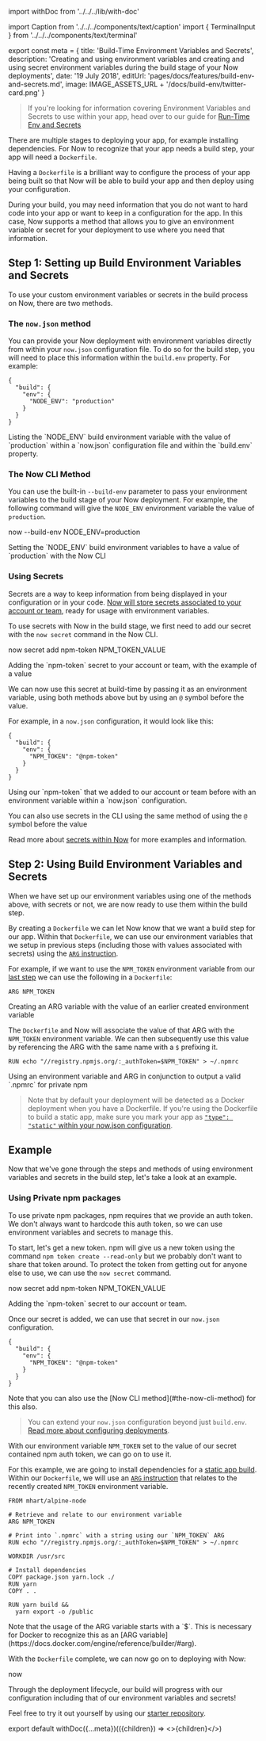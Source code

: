 import withDoc from '../../../lib/with-doc'

import Caption from '../../../components/text/caption'
import { TerminalInput } from '../../../components/text/terminal'

export const meta = {
  title: 'Build-Time Environment Variables and Secrets',
  description: 'Creating and using environment variables and creating and using secret environment variables during the build stage of your Now deployments',
  date: '19 July 2018',
  editUrl: 'pages/docs/features/build-env-and-secrets.md',
  image: IMAGE_ASSETS_URL + '/docs/build-env/twitter-card.png'
}

> If you're looking for information covering Environment Variables and Secrets to use within your app, head over to our guide for [Run-Time Env and Secrets](/docs/features/env-and-secrets)

There are multiple stages to deploying your app, for example installing dependencies. For Now to recognize that your app needs a build step, your app will need a `Dockerfile`.

Having a `Dockerfile` is a brilliant way to configure the process of your app being built so that Now will be able to build your app and then deploy using your configuration.

During your build, you may need information that you do not want to hard code into your app or want to keep in a configuration for the app. In this case, Now supports a method that allows you to give an environment variable or secret for your deployment to use where you need that information.

## Step 1: Setting up Build Environment Variables and Secrets
To use your custom environment variables or secrets in the build process on Now, there are two methods.

### The `now.json` method
You can provide your Now deployment with environment variables directly from within your `now.json` configuration file. To do so for the build step, you will need to place this information within the `build.env` property. For example:

```
{
  "build": {
    "env": {
      "NODE_ENV": "production"
    }
  }
}
```
<Caption>Listing the `NODE_ENV` build environment variable with the value of `production` within a `now.json` configuration file and within the `build.env` property.</Caption>

### The Now CLI Method
You can use the built-in `--build-env` parameter to pass your environment variables to the build stage of your Now deployment. For example, the following command will give the `NODE_ENV` environment variable the value of `production`.

<TerminalInput>now --build-env NODE_ENV=production</TerminalInput>
<Caption>Setting the `NODE_ENV` build environment variables to have a value of `production` with the Now CLI</Caption>

### Using Secrets
Secrets are a way to keep information from being displayed in your configuration or in your code. [Now will store secrets associated to your account or team](/docs/features/env-and-secrets#securing-env-variables-using-secrets), ready for usage with environment variables.

To use secrets with Now in the build stage, we first need to add our secret with the `now secret` command in the Now CLI.

<TerminalInput>now secret add npm-token NPM_TOKEN_VALUE</TerminalInput>
<Caption>Adding the `npm-token` secret to your account or team, with the example of a value</Caption>

We can now use this secret at build-time by passing it as an environment variable, using both methods above but by using an `@` symbol before the value.

For example, in a `now.json` configuration, it would look like this:

```
{
  "build": {
    "env": {
      "NPM_TOKEN": "@npm-token"
    }
  }
}
```
<Caption>Using our `npm-token` that we added to our account or team before with an environment variable within a `now.json` configuration.</Caption>

You can also use secrets in the CLI using the same method of using the `@` symbol before the value

Read more about [secrets within Now](/docs/features/env-and-secrets#securing-env-variables-using-secrets) for more examples and information.

## Step 2: Using Build Environment Variables and Secrets
When we have set up our environment variables using one of the methods above, with secrets or not, we are now ready to use them within the build step.

By creating a `Dockerfile` we can let Now know that we want a build step for our app. Within that `Dockerfile`, we can use our environment variables that we setup in previous steps (including those with values associated with secrets) using the [`ARG` instruction](https://docs.docker.com/engine/reference/builder/#arg).

For example, if we want to use the `NPM_TOKEN` environment variable from our [last step](#using-secrets) we can use the following in a `Dockerfile`:
```
ARG NPM_TOKEN
```
<Caption>Creating an ARG variable with the value of an earlier created environment variable</Caption>

The `Dockerfile` and Now will associate the value of that ARG with the `NPM_TOKEN` environment variable. We can then subsequently use this value by referencing the ARG with the same name with a `$` prefixing it.

```
RUN echo "//registry.npmjs.org/:_authToken=$NPM_TOKEN" > ~/.npmrc
```
<Caption>Using an environment variable and ARG in conjunction to output a valid `.npmrc` for private npm</Caption>

> Note that by default your deployment will be detected as a Docker deployment when you have a Dockerfile. If you're using the Dockerfile to build a static app, make sure you mark your app as [`"type": "static"` within your now.json configuration](docs/features/static-builds#step-3:-configuring-now-for-static-deployments).

## Example
Now that we've gone through the steps and methods of using environment variables and secrets in the build step, let's take a look at an example.

### Using Private npm packages
To use private npm packages, npm requires that we provide an auth token. We don't always want to hardcode this auth token, so we can use environment variables and secrets to manage this.

To start, let's get a new token. npm will give us a new token using the command `npm token create --read-only` but we probably don't want to share that token around. To protect the token from getting out for anyone else to use, we can use the `now secret` command.

<TerminalInput>now secret add npm-token NPM_TOKEN_VALUE</TerminalInput>
<Caption>Adding the `npm-token` secret to our account or team.</Caption>

Once our secret is added, we can use that secret in our `now.json` configuration.
```
{
  "build": {
    "env": {
      "NPM_TOKEN": "@npm-token"
    }
  }
}
```
<Caption>Note that you can also use the [Now CLI method](#the-now-cli-method) for this also.</Caption>

> You can extend your `now.json` configuration beyond just `build.env`. [Read more about configuring deployments](/docs/features/configuration).

With our environment variable `NPM_TOKEN` set to the value of our secret contained npm auth token, we can go on to use it.

For this example, we are going to install dependencies for a [static app build](/docs/features/static-builds). Within our `Dockerfile`, we will use an [`ARG` instruction](https://docs.docker.com/engine/reference/builder/#arg) that relates to the recently created `NPM_TOKEN` environment variable.

```
FROM mhart/alpine-node

# Retrieve and relate to our environment variable
ARG NPM_TOKEN

# Print into `.npmrc` with a string using our `NPM_TOKEN` ARG
RUN echo "//registry.npmjs.org/:_authToken=$NPM_TOKEN" > ~/.npmrc

WORKDIR /usr/src

# Install dependencies
COPY package.json yarn.lock ./
RUN yarn
COPY . .

RUN yarn build &&
  yarn export -o /public
```
<Caption>Note that the usage of the ARG variable starts with a `$`. This is necessary for Docker to recognize this as an [ARG variable](https://docs.docker.com/engine/reference/builder/#arg).</Caption>

With the `Dockerfile` complete, we can now go on to deploying with Now:

<TerminalInput>now</TerminalInput>

Through the deployment lifecycle, our build will progress with our configuration including that of our environment variables and secrets!

Feel free to try it out yourself by using our [starter repository](https://github.com/zeit/now-build-env-starter-static).

export default withDoc({...meta})(({children}) => <>{children}</>)

